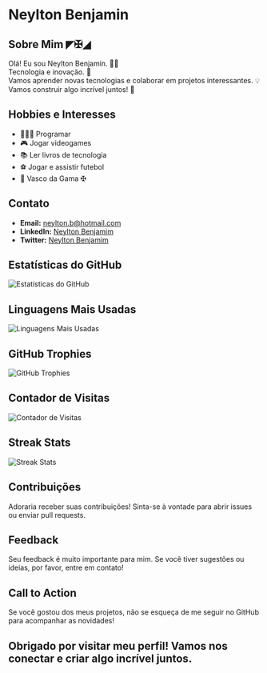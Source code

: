 # Neylton Benjamin

## Sobre Mim ◤✠◢
Olá! Eu sou Neylton Benjamin. 💪🏻  
Tecnologia e inovação. 🚀  
Vamos aprender novas tecnologias e colaborar em projetos interessantes. 💡  
Vamos construir algo incrível juntos! 🤝
## Hobbies e Interesses

- 👩🏻‍💻 Programar
- 🎮 Jogar videogames
- 📚 Ler livros de tecnologia
- ⚽ Jogar e assistir futebol
- 💢 Vasco da Gama ✠ 

## Contato

- **Email:** [neylton.b@hotmail.com](mailto:neylton.b@gmail.com)
- **LinkedIn:** [Neylton Benjamim](https://www.linkedin.com/in/neyltonbenjamim/)
- **Twitter:** [Neylton Benjamim](https://twitter.com/NeyltonBenjamim)

## Estatísticas do GitHub

![Estatísticas do GitHub](https://github-readme-stats.vercel.app/api?username=neyltonbenjamim&show_icons=true&theme=radical)

## Linguagens Mais Usadas

![Linguagens Mais Usadas](https://github-readme-stats.vercel.app/api/top-langs/?username=neyltonbenjamim&layout=compact&theme=radical)

## GitHub Trophies

![GitHub Trophies](https://github-profile-trophy.vercel.app/?username=neyltonbenjamim&theme=radical)

## Contador de Visitas

![Contador de Visitas](https://komarev.com/ghpvc/?username=neyltonbenjamim&color=blue)

## Streak Stats

![Streak Stats](https://github-readme-streak-stats.herokuapp.com/?user=neyltonbenjamim&theme=radical)

## Contribuições

Adoraria receber suas contribuições! Sinta-se à vontade para abrir issues ou enviar pull requests.

## Feedback

Seu feedback é muito importante para mim. Se você tiver sugestões ou ideias, por favor, entre em contato!

## Call to Action

Se você gostou dos meus projetos, não se esqueça de me seguir no GitHub para acompanhar as novidades!

Obrigado por visitar meu perfil! Vamos nos conectar e criar algo incrível juntos.
---
